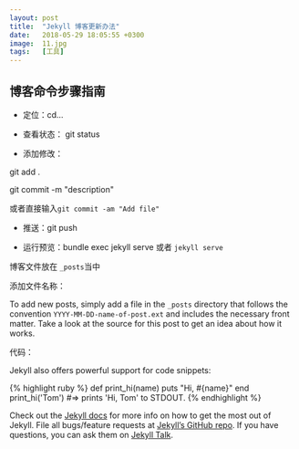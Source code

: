 ```yaml
---
layout: post
title:  "Jekyll 博客更新办法"
date:   2018-05-29 18:05:55 +0300
image:  11.jpg
tags:   [工具]
---
```


## 博客命令步骤指南

- 定位：cd…   

- 查看状态： git status   

- 添加修改：

git add .
 
git commit -m "description"
 
或者直接输入`git commit -am "Add file"`

- 推送：git push

- 运行预览：bundle exec jekyll serve  或者 `jekyll serve`


博客文件放在 `_posts`当中


添加文件名称：

To add new posts, simply add a file in the `_posts` directory that follows the convention `YYYY-MM-DD-name-of-post.ext` and includes the necessary front matter. Take a look at the source for this post to get an idea about how it works.

代码：

Jekyll also offers powerful support for code snippets:

{% highlight ruby %}
def print_hi(name)
  puts "Hi, #{name}"
end
print_hi('Tom')
#=> prints 'Hi, Tom' to STDOUT.
{% endhighlight %}

Check out the [Jekyll docs][jekyll-docs] for more info on how to get the most out of Jekyll. File all bugs/feature requests at [Jekyll’s GitHub repo][jekyll-gh]. If you have questions, you can ask them on [Jekyll Talk][jekyll-talk].

[jekyll-docs]: https://jekyllrb.com/docs/home
[jekyll-gh]:   https://github.com/jekyll/jekyll
[jekyll-talk]: https://talk.jekyllrb.com/
